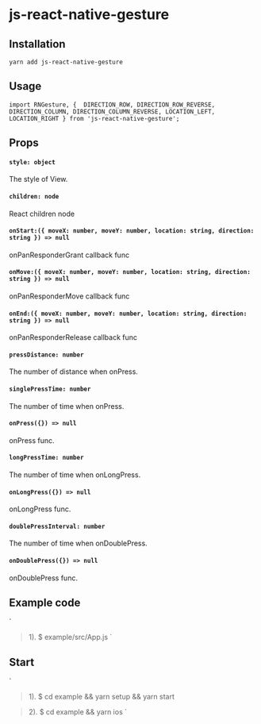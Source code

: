 # js-react-native-gesture

 
## Installation

`yarn add js-react-native-gesture`

## Usage

`
import RNGesture, { 
    DIRECTION_ROW,
    DIRECTION_ROW_REVERSE,
    DIRECTION_COLUMN,
    DIRECTION_COLUMN_REVERSE,
    LOCATION_LEFT,
    LOCATION_RIGHT
} from 'js-react-native-gesture';
`


## Props
#### `style: object`

The style of View.

#### `children: node`

React children node

#### `onStart:({ moveX: number, moveY: number, location: string, direction: string }) => null`

onPanResponderGrant callback func

#### `onMove:({ moveX: number, moveY: number, location: string, direction: string }) => null`

onPanResponderMove callback func

#### `onEnd:({ moveX: number, moveY: number, location: string, direction: string }) => null`

onPanResponderRelease callback func

#### `pressDistance: number`

The number of distance when onPress.

#### `singlePressTime: number`

The number of time when onPress.

#### `onPress({}) => null`

onPress func.

#### `longPressTime: number`

The number of time when onLongPress.

#### `onLongPress({}) => null`

onLongPress func.

#### `doublePressInterval: number`

The number of time when onDoublePress.

#### `onDoublePress({}) => null`

onDoublePress func.


## Example code
`
>1). $ example/src/App.js
`

## Start
`
>1). $ cd example && yarn setup && yarn start

>2). $ cd example && yarn ios
`
